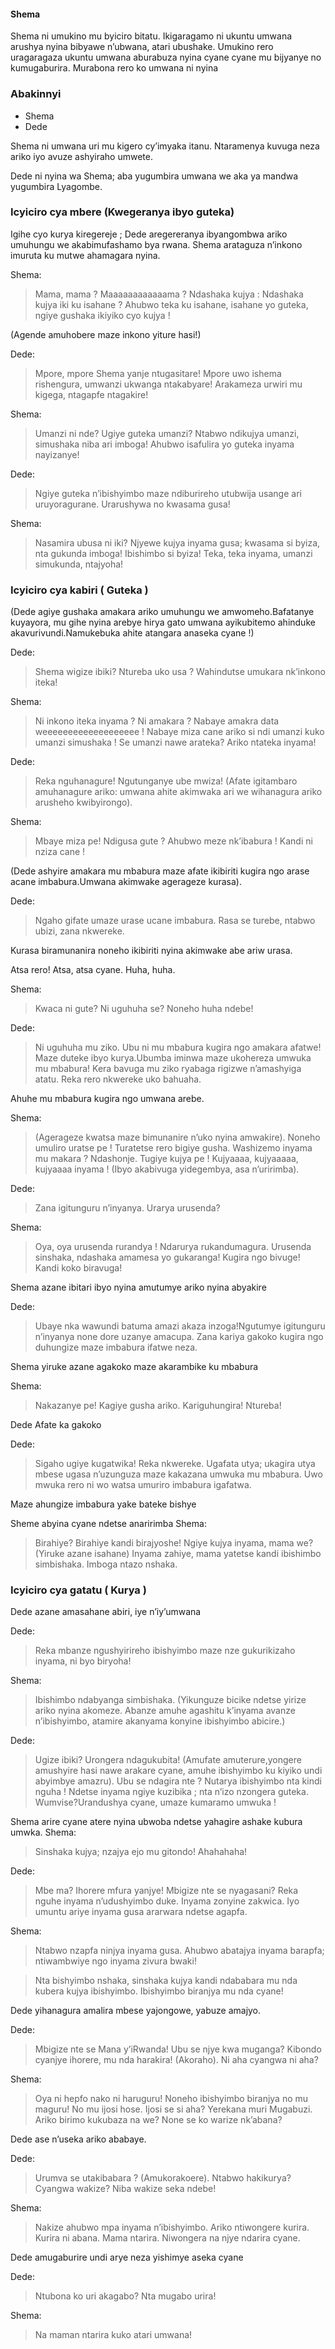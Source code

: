 
#### Shema

Shema ni umukino mu byiciro bitatu. 
Ikigaragamo ni ukuntu umwana arushya nyina bibyawe n’ubwana, 
atari ubushake. Umukino rero uragaragaza ukuntu umwana aburabuza nyina cyane
cyane mu bijyanye no kumugaburira. Murabona rero ko umwana ni nyina 

### Abakinnyi

* Shema
* Dede

Shema ni umwana uri mu kigero cy’imyaka itanu. Ntaramenya kuvuga neza ariko iyo
avuze ashyiraho umwete.

Dede ni nyina wa Shema; aba yugumbira umwana we aka ya mandwa yugumbira
Lyagombe.

### Icyiciro cya mbere (Kwegeranya ibyo guteka)

Igihe cyo kurya kiregereje ; Dede aregereranya ibyangombwa ariko umuhungu we
akabimufashamo bya rwana.  Shema arataguza n’inkono imuruta ku mutwe ahamagara
nyina.

Shema:
> Mama, mama ? Maaaaaaaaaaaama ? Ndashaka kujya : Ndashaka kujya iki ku isahane ?
> Ahubwo teka ku isahane, isahane yo guteka, ngiye gushaka ikiyiko cyo kujya !

(Agende amuhobere maze inkono yiture hasi!)

Dede:
> Mpore, mpore Shema yanje ntugasitare! Mpore uwo ishema rishengura, umwanzi
> ukwanga ntakabyare! Arakameza urwiri mu kigega, ntagapfe ntagakire!

Shema:
> Umanzi ni nde? Ugiye guteka umanzi? Ntabwo ndikujya umanzi, simushaka niba ari
> imboga! Ahubwo isafulira yo guteka inyama nayizanye!

Dede:
> Ngiye guteka n’ibishyimbo maze ndiburireho utubwija usange ari uruyoragurane.
> Urarushywa no kwasama gusa!

Shema:
> Nasamira ubusa ni iki? Njyewe kujya inyama gusa; kwasama si byiza, nta gukunda
> imboga! Ibishimbo si byiza! Teka, teka inyama, umanzi simukunda, ntajyoha!

### Icyiciro cya kabiri ( Guteka )

(Dede agiye gushaka amakara ariko umuhungu we amwomeho.Bafatanye kuyayora, mu
gihe nyina arebye hirya gato umwana ayikubitemo ahinduke
akavurivundi.Namukebuka ahite atangara anaseka cyane !)

Dede:
> Shema wigize ibiki? Ntureba uko usa ? Wahindutse umukara nk’inkono iteka!

Shema: 
> Ni inkono iteka inyama ? Ni amakara ? Nabaye amakra data weeeeeeeeeeeeeeeeeee !
> Nabaye miza cane ariko si ndi umanzi kuko umanzi simushaka ! Se umanzi nawe
> arateka? Ariko ntateka inyama!

Dede:
> Reka nguhanagure! Ngutunganye ube mwiza!  (Afate igitambaro amuhanagure ariko:
> umwana ahite akimwaka ari we wihanagura ariko arusheho kwibyirongo).

Shema:
> Mbaye miza pe! Ndigusa gute ? Ahubwo meze nk’ibabura ! Kandi ni nziza cane !

(Dede ashyire amakara mu mbabura maze afate ikibiriti kugira ngo arase acane
imbabura.Umwana akimwake agerageze kurasa).

Dede:
> Ngaho gifate umaze urase ucane imbabura. Rasa se turebe, ntabwo ubizi, zana
> nkwereke. 

Kurasa biramunanira noneho ikibiriti nyina akimwake abe ariw urasa.

Atsa rero! Atsa, atsa cyane. Huha, huha.

Shema:
> Kwaca ni gute? Ni uguhuha se? Noneho huha ndebe!

Dede:
> Ni uguhuha mu ziko. Ubu ni mu mbabura kugira ngo amakara afatwe! Maze duteke
> ibyo kurya.Ubumba iminwa maze ukohereza umwuka mu mbabura!  Kera bavuga mu ziko
> ryabaga rigizwe n’amashyiga atatu. Reka rero nkwereke uko bahuaha.

Ahuhe mu mbabura kugira ngo umwana arebe.

Shema:
> (Agerageze kwatsa maze bimunanire n’uko nyina amwakire).  Noneho umuliro uratse
> pe ! Turatetse rero bigiye gusha. Washizemo inyama mu makara ? Ndashonje.
> Tugiye kujya pe ! Kujyaaaa, kujyaaaaa, kujyaaaa inyama !  (Ibyo akabivuga
> yidegembya, asa n’uririmba).

Dede:
> Zana igitunguru n’inyanya. Urarya urusenda?

Shema:
> Oya, oya urusenda rurandya ! Ndarurya rukandumagura. Urusenda sinshaka,
> ndashaka amamesa yo gukaranga! Kugira ngo bivuge! Kandi koko biravuga! 

Shema azane ibitari ibyo nyina amutumye ariko nyina abyakire

Dede:
> Ubaye nka wawundi batuma amazi akaza inzoga!Ngutumye igitunguru n’inyanya none
> dore uzanye amacupa. Zana kariya gakoko kugira ngo duhungize maze imbabura
> ifatwe neza.

Shema yiruke azane agakoko maze akarambike ku mbabura

Shema:
> Nakazanye pe! Kagiye gusha ariko. Kariguhungira! Ntureba!

Dede Afate ka gakoko

Dede:
> Sigaho ugiye kugatwika! Reka nkwereke. Ugafata utya; ukagira
> utya mbese ugasa n’uzunguza maze kakazana umwuka mu mbabura. Uwo mwuka rero ni
> wo watsa umuriro imbabura igafatwa.

Maze ahungize imbabura yake bateke bishye

Sheme abyina cyane ndetse anaririmba
Shema:
> Birahiye? Birahiye kandi birajyoshe! Ngiye
> kujya inyama, mama we?  (Yiruke azane isahane) Inyama zahiye, mama yatetse
> kandi ibishimbo simbishaka. Imboga ntazo nshaka.
 
### Icyiciro cya gatatu ( Kurya )

Dede azane amasahane abiri, iye n’iy’umwana

Dede:
> Reka mbanze ngushyirireho ibishyimbo
> maze nze gukurikizaho inyama, ni byo biryoha!

Shema:
> Ibishimbo ndabyanga simbishaka. (Yikunguze bicike ndetse yirize ariko nyina
> akomeze. Abanze amuhe agashitu k’inyama avanze n’ibishyimbo, atamire akanyama
> konyine ibishyimbo abicire.)

Dede:
> Ugize ibiki? Urongera ndagukubita!  (Amufate amuterure,yongere amushyire hasi
> nawe arakare cyane, amuhe ibishyimbo ku kiyiko undi abyimbye amazru).  Ubu se
> ndagira nte ? Nutarya ibishyimbo nta kindi nguha ! Ndetse inyama ngiye
> kuzibika ; nta n’izo nzongera guteka. Wumvise?Urandushya cyane, umaze kumaramo
> umwuka !

Shema arire cyane atere nyina ubwoba ndetse yahagire ashake kubura umwka.
Shema:
> Sinshaka kujya; nzajya ejo mu gitondo! Ahahahaha!

Dede:
> Mbe ma? Ihorere mfura yanjye! Mbigize nte se nyagasani? Reka nguhe inyama
> n’udushyimbo duke. Inyama zonyine zakwica. Iyo umuntu ariye inyama gusa ararwara
> ndetse agapfa.

Shema:
> Ntabwo nzapfa ninjya inyama gusa. Ahubwo abatajya inyama barapfa; ntiwambwiye
> ngo inyama zivura bwaki!

> Nta bishyimbo nshaka, sinshaka kujya kandi ndababara mu nda kubera kujya
> ibishyimbo. Ibishyimbo biranjya mu nda cyane! 

Dede yihanagura amalira mbese yajongowe, yabuze amajyo.

Dede:
> Mbigize nte se Mana y’iRwanda! Ubu se njye kwa muganga? Kibondo cyanjye
> ihorere, mu nda harakira! (Akoraho). Ni aha cyangwa ni aha?

Shema:
> Oya ni hepfo nako ni haruguru! Noneho ibishyimbo biranjya no mu maguru! No mu
> ijosi hose. Ijosi se si aha?
Yerekana muri Mugabuzi. 
> Ariko birimo kukubaza na we? None se ko warize nk’abana?

Dede ase n’useka ariko ababaye.

Dede:
> Urumva se utakibabara ? (Amukorakoere). Ntabwo hakikurya? Cyangwa wakize? Niba
> wakize seka ndebe!

Shema:
> Nakize ahubwo mpa inyama n’ibishyimbo. Ariko ntiwongere kurira. Kurira ni
> abana. Mama ntarira. Niwongera na njye ndarira cyane.

Dede amugaburire undi arye neza yishimye aseka cyane

Dede:
> Ntubona ko uri akagabo? Nta mugabo urira!

Shema:
> Na maman ntarira kuko atari umwana!

